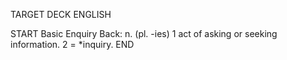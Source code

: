 TARGET DECK
ENGLISH

START
Basic
Enquiry
Back: n. (pl. -ies) 1 act of asking or seeking information. 2 = *inquiry.
END

